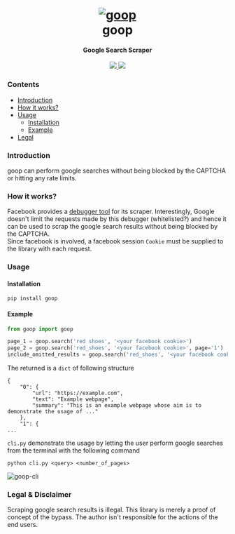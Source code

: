 <h1 align="center">
  <br>
  <a href="https://github.com/s0md3v/goop"><img src="https://i.ibb.co/LrCjHVT/googly-logo.png" alt="goop"></a>
  <br>
  goop
  <br>
</h1>

<h4 align="center">Google Search Scraper</h4>

<p align="center">
  <a href="https://github.com/s0md3v/goop/releases">
    <img src="https://img.shields.io/github/release/s0md3v/goop.svg">
  </a>
  <a href="https://github.com/s0md3v/goop/issues?q=is%3Aissue+is%3Aclosed">
      <img src="https://img.shields.io/github/issues-closed-raw/s0md3v/goop.svg">
  </a>
</p>

### Contents

- [Introduction](https://github.com/s0md3v/googly#introduction)
- [How it works?](https://github.com/s0md3v/googly#how-it-works)
- [Usage](https://github.com/s0md3v/googly#usage)
    - [Installation](https://github.com/s0md3v/googly#installation)
    - [Example](https://github.com/s0md3v/googly#example)
- [Legal](https://github.com/s0md3v/googly#legal)

### Introduction
goop can perform google searches without being blocked by the CAPTCHA or hitting any rate limits.

### How it works?
Facebook provides a [debugger tool](https://developers.facebook.com/tools/debug/echo/?q=https://example.com) for its scraper.
Interestingly, Google doesn't limit the requests made by this debugger (whitelisted?) and hence it can be used to scrap the google search results without being blocked by the CAPTCHA.\
Since facebook is involved, a facebook session `Cookie` must be supplied to the library with each request.
### Usage
#### Installation
```
pip install goop
```
#### Example
```python
from goop import goop

page_1 = goop.search('red shoes', '<your facebook cookie>')
page_2 = goop.search('red_shoes', '<your facebook cookie>', page='1')
include_omitted_results = goop.search('red_shoes', '<your facebook cookie>', page='8', full=True)
```
The returned is a `dict` of following structure

```
{
    "0": {
        "url": "https://example.com",
        "text": "Example webpage",
        "summary": "This is an example webpage whose aim is to demonstrate the usage of ..."
    },
    "1": {
...
```

`cli.py` demonstrate the usage by letting the user perform google searches from the terminal with the following command
```
python cli.py <query> <number_of_pages>
```

![goop-cli](https://i.ibb.co/30Vsk87/Screenshot-2019-08-02-22-42-53.png)

### Legal & Disclaimer
Scraping google search results is illegal. This library is merely a proof of concept of the bypass. The author isn't responsible for the actions of the end users.
